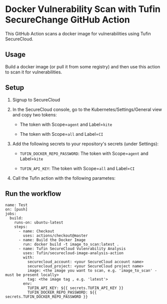 # Docker Vulnerability Scan with Tufin SecureChange GitHub Action

This GitHub Action scans a docker image for vulnerabilities using Tufin SecureCloud.

## Usage

Build a docker image (or pull it from some registry) and then use this action to scan it for vulnerabilities.

## Setup

1.  Signup to SecureCloud 

2.  In the SecureCloud console, go to the Kubernetes/Settings/General view and copy two tokens:

    - The token with Scope=`agent` and Label=`kite`

    - The token with Scope=`all` and Label=`CI`

3.  Add the following secrets to your repository's secrets (under Settings):

    - `TUFIN_DOCKER_REPO_PASSWORD`: The token with Scope=`agent` and Label=`kite`

    - `TUFIN_API_KEY`: The token with Scope=`all` and Label=`CI`

4.  Call the Tufin action with the following parametes:

## Run the workflow

```
name: Test
on: [push]
jobs:
  build:
    runs-on: ubuntu-latest
    steps:
      - name: Checkout
        uses: actions/checkout@master
      - name: Build the Docker Image
        run: docker build -t image_to_scan:latest . 
      - name: Tufin SecureCloud Vulenrability Analysis
        uses: Tufin/securecloud-image-analysis-action
        with:
          securecloud_account: <your SecureCloud account name>
          securecloud_project: <your SecureCloud project name>
          image: <the image you want to scan, e.g. 'image_to_scan' - must be present locally>
          tag: <the image tag , e.g. 'latest'>
        env:
          TUFIN_API_KEY: ${{ secrets.TUFIN_API_KEY }}
          TUFIN_DOCKER_REPO_PASSWORD: ${{ secrets.TUFIN_DOCKER_REPO_PASSWORD }}
```
